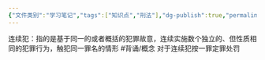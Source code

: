 ```yaml
---
{"文件类别":"学习笔记","tags":["知识点","刑法"],"dg-publish":true,"permalink":"/学习笔记studyup/知识点cheese/连续犯/","dgPassFrontmatter":true,"created":"2024-10-29T15:00:09.284+08:00","updated":"2024-10-30T18:55:13.838+08:00"}
---
```


连续犯：指的是基于同一的或者概括的犯罪故意，连续实施数个独立的、但性质相同的犯罪行为，触犯同一罪名的情形 #背诵/概念 
对于连续犯按一罪定罪处罚